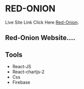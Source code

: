 # RED-ONION

Live Site Link Click Here   [Red-Onion](https://rad-onion.web.app/).

## Red-Onion Website....


## Tools

* React-JS
* React-chartjs-2
* Css
* Firebase